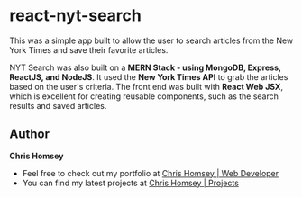 # react-nyt-search

This was a simple app built to allow the user to search articles from the New York Times and save their favorite articles. 

NYT Search was also built on a **MERN Stack - using MongoDB, Express, ReactJS, and NodeJS**. It used the **New York Times API** to grab the articles based on the user's criteria. The front end was built with **React Web JSX**, which is excellent for creating reusable components, such as the search results and saved articles.

## Author
**Chris Homsey**

* Feel free to check out my portfolio at [Chris Homsey | Web Developer](https://www.chrishomsey.com)
* You can find my latest projects at [Chris Homsey | Projects](https://www.chrishomsey.com/portfolio/development)
